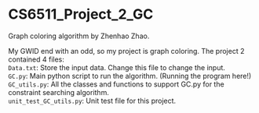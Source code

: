 # CS6511_Project_2_GC
Graph coloring algorithm by Zhenhao Zhao.

My GWID end with an odd, so my project is graph coloring. The project 2 contained 4 files:<br>
  `Data.txt`: Store the input data. Change this file to change the input.<br>
  `GC.py`: Main python script to run the algorithm. (Running the program here!)<br>
  `GC_utils.py`: All the classes and functions to support GC.py for the constraint searching algorithm.<br>
  `unit_test_GC_utils.py`: Unit test file for this project.<br>
